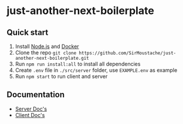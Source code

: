 # just-another-next-boilerplate



## Quick start

1.  Install [Node.js](https://nodejs.org/en/) and [Docker](https://hub.docker.com/)
2.  Clone the repo `git clone https://github.com/SirMoustache/just-another-next-boilerplate.git`
3.  Run `npm run install:all` to install all dependencies
4.  Create `.env` file in `./src/server` folder, use `EXAMPLE.env` as example
5.  Run `npm start` to run client and server

## Documentation

- [Server Doc's](src/server/docs)
- [Client Doc's](src/client/docs)
